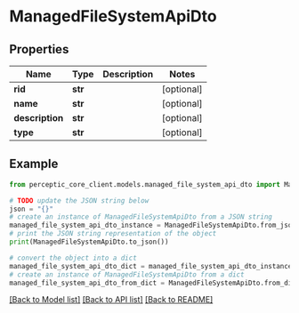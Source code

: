 # ManagedFileSystemApiDto


## Properties

Name | Type | Description | Notes
------------ | ------------- | ------------- | -------------
**rid** | **str** |  | [optional] 
**name** | **str** |  | [optional] 
**description** | **str** |  | [optional] 
**type** | **str** |  | [optional] 

## Example

```python
from perceptic_core_client.models.managed_file_system_api_dto import ManagedFileSystemApiDto

# TODO update the JSON string below
json = "{}"
# create an instance of ManagedFileSystemApiDto from a JSON string
managed_file_system_api_dto_instance = ManagedFileSystemApiDto.from_json(json)
# print the JSON string representation of the object
print(ManagedFileSystemApiDto.to_json())

# convert the object into a dict
managed_file_system_api_dto_dict = managed_file_system_api_dto_instance.to_dict()
# create an instance of ManagedFileSystemApiDto from a dict
managed_file_system_api_dto_from_dict = ManagedFileSystemApiDto.from_dict(managed_file_system_api_dto_dict)
```
[[Back to Model list]](../README.md#documentation-for-models) [[Back to API list]](../README.md#documentation-for-api-endpoints) [[Back to README]](../README.md)


